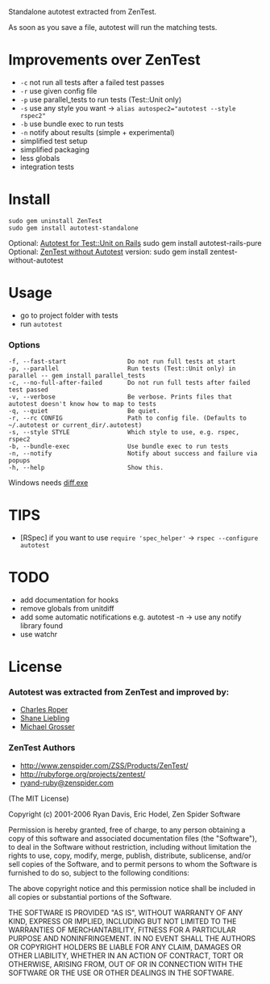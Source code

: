 Standalone autotest extracted from ZenTest.  

As soon as you save a file, autotest will run the matching tests.

Improvements over ZenTest
=========================
 - `-c` not run all tests after a failed test passes
 - `-r` use given config file
 - `-p` use parallel_tests to run tests (Test::Unit only)
 - `-s` use any style you want -> `alias autospec2="autotest --style rspec2"`
 - `-b` use bundle exec to run tests
 - `-n` notify about results (simple + experimental)
 - simplified test setup
 - simplified packaging
 - less globals
 - integration tests

Install
=======
    sudo gem uninstall ZenTest
    sudo gem install autotest-standalone

Optional: [Autotest for Test::Unit on Rails](https://github.com/grosser/autotest-rails)
    sudo gem install autotest-rails-pure
Optional: [ZenTest without Autotest](http://github.com/grosser/zentest) version:
    sudo gem install zentest-without-autotest


Usage
=====
 - go to project folder with tests
 - run `autotest`

### Options
    -f, --fast-start                 Do not run full tests at start
    -p, --parallel                   Run tests (Test::Unit only) in parallel -- gem install parallel_tests
    -c, --no-full-after-failed       Do not run full tests after failed test passed
    -v, --verbose                    Be verbose. Prints files that autotest doesn't know how to map to tests
    -q, --quiet                      Be quiet.
    -r, --rc CONFIG                  Path to config file. (Defaults to ~/.autotest or current_dir/.autotest)
    -s, --style STYLE                Which style to use, e.g. rspec, rspec2
    -b, --bundle-exec                Use bundle exec to run tests
    -n, --notify                     Notify about success and failure via popups
    -h, --help                       Show this.

Windows needs [diff.exe](http://gnuwin32.sourceforge.net/packages.html)

TIPS
====
 - [RSpec] if you want to use `require 'spec_helper'` -> `rspec --configure autotest`

TODO
====
 - add documentation for hooks
 - remove globals from unitdiff
 - add some automatic notifications e.g. autotest -n -> use any notify library found
 - use watchr


License
=======

### Autotest was extracted from ZenTest and improved by:
 - [Charles Roper](http://twitter.com/charlesroper)
 - [Shane Liebling](http://github.com/shanel)
 - [Michael Grosser](http://grosser.it)

### ZenTest Authors
 - http://www.zenspider.com/ZSS/Products/ZenTest/
 - http://rubyforge.org/projects/zentest/
 - ryand-ruby@zenspider.com


(The MIT License)

Copyright (c) 2001-2006 Ryan Davis, Eric Hodel, Zen Spider Software

Permission is hereby granted, free of charge, to any person obtaining
a copy of this software and associated documentation files (the
"Software"), to deal in the Software without restriction, including
without limitation the rights to use, copy, modify, merge, publish,
distribute, sublicense, and/or sell copies of the Software, and to
permit persons to whom the Software is furnished to do so, subject to
the following conditions:

The above copyright notice and this permission notice shall be
included in all copies or substantial portions of the Software.

THE SOFTWARE IS PROVIDED "AS IS", WITHOUT WARRANTY OF ANY KIND,
EXPRESS OR IMPLIED, INCLUDING BUT NOT LIMITED TO THE WARRANTIES OF
MERCHANTABILITY, FITNESS FOR A PARTICULAR PURPOSE AND NONINFRINGEMENT.
IN NO EVENT SHALL THE AUTHORS OR COPYRIGHT HOLDERS BE LIABLE FOR ANY
CLAIM, DAMAGES OR OTHER LIABILITY, WHETHER IN AN ACTION OF CONTRACT,
TORT OR OTHERWISE, ARISING FROM, OUT OF OR IN CONNECTION WITH THE
SOFTWARE OR THE USE OR OTHER DEALINGS IN THE SOFTWARE.
